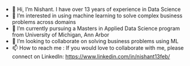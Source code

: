 - 👋 Hi, I’m Nishant. I have over 13 years of experience in Data Science
- 👀 I’m interested in using machine learning to solve complex business problems across domains
- 🌱 I’m currently pursuing a Masters in Applied Data Science program from University of Michigan, Ann Arbor
- 💞️ I’m looking to collaborate on solving business problems using ML
- 📫 How to reach me : If you would love to collaborate with me, please connect on LinkedIn: https://www.linkedin.com/in/nishant13feb/

<!---
snishant-umich/snishant-umich is a ✨ special ✨ repository because its `README.md` (this file) appears on your GitHub profile.
You can click the Preview link to take a look at your changes.
--->
